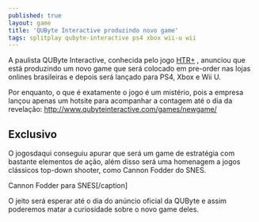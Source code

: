 ```yaml
---
published: true
layout: game
title: 'QUByte Interactive produzindo novo game'
tags: splitplay qubyte-interactive ps4 xbox wii-u wii
---
```

A paulista QUByte Interactive, conhecida pelo jogo <a href="{{ site.baseurl }}/2014/06/18/splitplay-apresenta-htr-high-tech-racing/" title="Splitplay apresenta: HTR+ High Tech Racing+">HTR+</a>
, anunciou que está produzindo um novo game que será colocado em pre-order nas lojas onlines brasileiras e depois será lançado para PS4, Xbox e Wii U.

Por enquanto, o que é exatamente o jogo é um mistério, pois a empresa lançou apenas um hotsite para acompanhar a contagem até o dia da revelação: <a href="http://www.qubyteinteractive.com/games/newgame/" target="_blank">http://www.qubyteinteractive.com/games/newgame/</a>


## Exclusivo
O jogosdaqui conseguiu apurar que será um game de estratégia com bastante elementos de ação, além disso será uma homenagem a jogos clássicos top-down shooter, como Cannon Fodder do SNES.


 Cannon Fodder para SNES[/caption]

O jeito será esperar até o dia do anúncio oficial da QUByte e assim poderemos matar a curiosidade sobre o novo game deles.